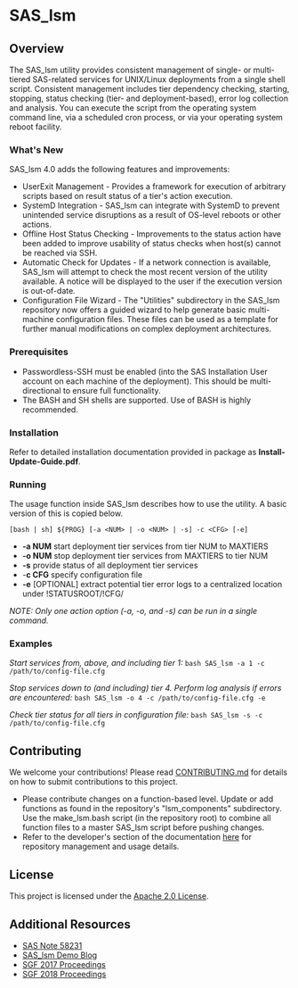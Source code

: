 # SAS_lsm

## Overview

The  SAS_lsm utility provides consistent management of single- or multi-tiered SAS-related services for UNIX/Linux deployments from a single shell script. Consistent management includes tier dependency checking, starting, stopping, status checking (tier- and deployment-based), error log collection and analysis. You can execute the script from the operating system command line, via  a scheduled cron process, or via your operating system reboot facility.

### What's New

SAS_lsm 4.0 adds the following features and improvements:

* UserExit Management - Provides a framework for execution of arbitrary scripts based on result status of a tier's action execution. 
* SystemD Integration - SAS_lsm can integrate with SystemD to prevent unintended service disruptions as a result of OS-level reboots or other actions.
* Offline Host Status Checking - Improvements to the status action have been added to improve usability of status checks when host(s) cannot be reached via SSH.
* Automatic Check for Updates - If a network connection is available, SAS_lsm will attempt to check the most recent version of the utility available. A notice will be displayed to the user if the execution version is out-of-date.
* Configuration File Wizard - The "Utilities" subdirectory in the SAS_lsm repository now offers a guided wizard to help generate basic multi-machine configuration files. These files can be used as a template for further manual modifications on complex deployment architectures.

### Prerequisites

* Passwordless-SSH must be enabled (into the SAS Installation  User account on each machine of the deployment). This should be multi-directional to ensure full functionality.
* The BASH and SH shells are supported. Use of BASH is highly recommended.

### Installation

Refer to detailed installation documentation provided in package as **Install-Update-Guide.pdf**. 

### Running

The usage function inside SAS_lsm describes how to use the utility. A basic version of this is copied below.

`[bash | sh] ${PROG} [-a <NUM> | -o <NUM> | -s] -c <CFG> [-e]`

* **-a NUM**     start deployment tier services from tier NUM to MAXTIERS
* **-o NUM**     stop deployment tier services from MAXTIERS to tier NUM
* **-s**         provide status of all deployment tier services
* -**c CFG**     specify configuration file
* **-e**         [OPTIONAL] extract potential tier error logs to a centralized location under !STATUSROOT/!CFG/

*NOTE: Only one action option (-a, -o, and -s) can be run in a single command.*


### Examples

*Start services from, above, and including tier 1:* `bash SAS_lsm -a 1 -c /path/to/config-file.cfg`

*Stop services down to (and including) tier 4. Perform log analysis if errors are encountered:* `bash SAS_lsm -o 4 -c /path/to/config-file.cfg -e`

*Check tier status for all tiers in configuration file:* `bash SAS_lsm -s -c /path/to/config-file.cfg`

## Contributing

We welcome your contributions! Please read [CONTRIBUTING.md](CONTRIBUTING.md) for details on how to submit contributions to this project.

* Please contribute changes on a function-based level. Update or add functions as found in the repository's "lsm_components" subdirectory. Use the make_lsm.bash script (in the repository root) to combine all function files to a master SAS_lsm script before pushing changes.
* Refer to the developer's section of the documentation [here](http://toothless.unx.sas.com) for repository management and usage details.

## License

This project is licensed under the [Apache 2.0 License](LICENSE).

## Additional Resources

* [SAS Note 58231](http://support.sas.com/kb/58/231.html)
* [SAS_lsm Demo Blog](https://communities.sas.com/t5/SAS-Communities-Library/The-SAS-lsm-Utility-Makes-it-Easy-to-Control-SAS-Servers-in-a/ta-p/418165)
* [SGF 2017 Proceedings](http://support.sas.com/resources/papers/automating-management-unix-linux-multi-tiered-sas-services.pdf)
* [SGF 2018 Proceedings](https://www.sas.com/content/dam/SAS/support/en/sas-global-forum-proceedings/2018/1921-2018.pdf)
